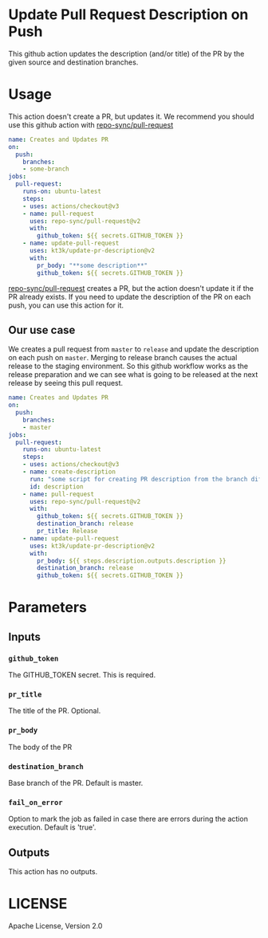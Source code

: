 # Update Pull Request Description on Push

This github action updates the description (and/or title) of the PR by the given source and destination branches.

# Usage

This action doesn't create a PR, but updates it. We recommend you should use this github action with [repo-sync/pull-request][]

```yml
name: Creates and Updates PR
on:
  push:
    branches:
    - some-branch
jobs:
  pull-request:
    runs-on: ubuntu-latest
    steps:
    - uses: actions/checkout@v3
    - name: pull-request
      uses: repo-sync/pull-request@v2
      with:
        github_token: ${{ secrets.GITHUB_TOKEN }}
    - name: update-pull-request
      uses: kt3k/update-pr-description@v2
      with:
        pr_body: "**some description**"
        github_token: ${{ secrets.GITHUB_TOKEN }}
```

[repo-sync/pull-request][] creates a PR, but the action doesn't update it if the PR already exists. If you need to update the description of the PR on each push, you can use this action for it.

## Our use case

We creates a pull request from `master` to `release` and update the description on each push on `master`. Merging to release branch causes the actual release to the staging environment. So this github workflow works as the release preparation and we can see what is going to be released at the next release by seeing this pull request.

```yml
name: Creates and Updates PR
on:
  push:
    branches:
    - master
jobs:
  pull-request:
    runs-on: ubuntu-latest
    steps:
    - uses: actions/checkout@v3
    - name: create-description
      run: "some script for creating PR description from the branch diff"
      id: description
    - name: pull-request
      uses: repo-sync/pull-request@v2
      with:
        github_token: ${{ secrets.GITHUB_TOKEN }}
        destination_branch: release
        pr_title: Release
    - name: update-pull-request
      uses: kt3k/update-pr-description@v2
      with:
        pr_body: ${{ steps.description.outputs.description }}
        destination_branch: release
        github_token: ${{ secrets.GITHUB_TOKEN }}
```

# Parameters

## Inputs

### `github_token`

The GITHUB_TOKEN secret. This is required.

### `pr_title`

The title of the PR. Optional.

### `pr_body`

The body of the PR

### `destination_branch`

Base branch of the PR. Default is master.

### `fail_on_error`

Option to mark the job as failed in case there are errors during the action execution. Default is 'true'.

## Outputs

This action has no outputs.

# LICENSE

Apache License, Version 2.0

[repo-sync/pull-request]: https://github.com/repo-sync/pull-request
